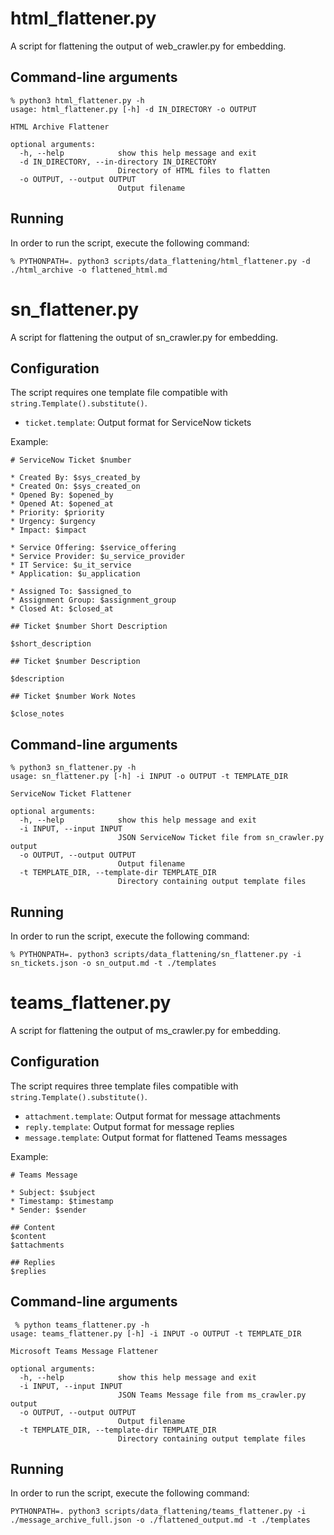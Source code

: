 # html_flattener.py

A script for flattening the output of web_crawler.py for embedding.

## Command-line arguments

```text
% python3 html_flattener.py -h                                                             
usage: html_flattener.py [-h] -d IN_DIRECTORY -o OUTPUT

HTML Archive Flattener

optional arguments:
  -h, --help            show this help message and exit
  -d IN_DIRECTORY, --in-directory IN_DIRECTORY
                        Directory of HTML files to flatten
  -o OUTPUT, --output OUTPUT
                        Output filename
```

## Running

In order to run the script, execute the following command:

```shell
% PYTHONPATH=. python3 scripts/data_flattening/html_flattener.py -d ./html_archive -o flattened_html.md
```


# sn_flattener.py

A script for flattening the output of sn_crawler.py for embedding.

## Configuration

The script requires one template file compatible with `string.Template().substitute()`.

* `ticket.template`: Output format for ServiceNow tickets

Example:
```text
# ServiceNow Ticket $number

* Created By: $sys_created_by
* Created On: $sys_created_on
* Opened By: $opened_by
* Opened At: $opened_at
* Priority: $priority
* Urgency: $urgency
* Impact: $impact

* Service Offering: $service_offering
* Service Provider: $u_service_provider
* IT Service: $u_it_service
* Application: $u_application

* Assigned To: $assigned_to
* Assignment Group: $assignment_group
* Closed At: $closed_at

## Ticket $number Short Description

$short_description

## Ticket $number Description

$description

## Ticket $number Work Notes

$close_notes
```

## Command-line arguments

```text
% python3 sn_flattener.py -h
usage: sn_flattener.py [-h] -i INPUT -o OUTPUT -t TEMPLATE_DIR

ServiceNow Ticket Flattener

optional arguments:
  -h, --help            show this help message and exit
  -i INPUT, --input INPUT
                        JSON ServiceNow Ticket file from sn_crawler.py output
  -o OUTPUT, --output OUTPUT
                        Output filename
  -t TEMPLATE_DIR, --template-dir TEMPLATE_DIR
                        Directory containing output template files
```

## Running

In order to run the script, execute the following command:

```shell
% PYTHONPATH=. python3 scripts/data_flattening/sn_flattener.py -i sn_tickets.json -o sn_output.md -t ./templates
```


# teams_flattener.py

A script for flattening the output of ms_crawler.py for embedding.

## Configuration

The script requires three template files compatible with `string.Template().substitute()`.

* `attachment.template`: Output format for message attachments
* `reply.template`: Output format for message replies
* `message.template`: Output format for flattened Teams messages

Example:
```text
# Teams Message

* Subject: $subject
* Timestamp: $timestamp
* Sender: $sender

## Content
$content
$attachments

## Replies
$replies
```

## Command-line arguments

```text
 % python teams_flattener.py -h                                                                                                     
usage: teams_flattener.py [-h] -i INPUT -o OUTPUT -t TEMPLATE_DIR

Microsoft Teams Message Flattener

optional arguments:
  -h, --help            show this help message and exit
  -i INPUT, --input INPUT
                        JSON Teams Message file from ms_crawler.py output
  -o OUTPUT, --output OUTPUT
                        Output filename
  -t TEMPLATE_DIR, --template-dir TEMPLATE_DIR
                        Directory containing output template files
```

## Running

In order to run the script, execute the following command:

```shell
PYTHONPATH=. python3 scripts/data_flattening/teams_flattener.py -i ./message_archive_full.json -o ./flattened_output.md -t ./templates
```
